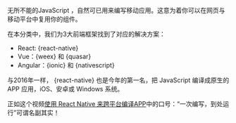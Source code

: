 无所不能的JavaScript ，自然可已用来编写移动应用。这意为着你可以在网页与移动平台中复用你的组件。

在本分类中，我们为3大前端框架找到了对应的解决方案：

* React: {react-native}
* Vue：{weex} 和 {quasar}
* Angular：{ionic} 和 {nativescript}

与2016年一样， {react-native} 也是今年的第一名，把 JavaScript 编译成原生的 APP 应用，iOS、安卓或 Windows 系统。

正如这个视频[使用 React Native 来跨平台编译APP](https://www.youtube.com/watch?v=1cI-978DHaA)中的口号：“一次编写，到处运行”可谓名副其实！
